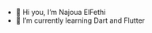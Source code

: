 - 👋 Hi you, I’m Najoua ElFethi
- 🌱 I’m currently learning Dart and Flutter

<!---
najouaelfethi/najouaelfethi is a ✨ special ✨ repository because its `README.md` (this file) appears on your GitHub profile.
You can click the Preview link to take a look at your changes.
--->
